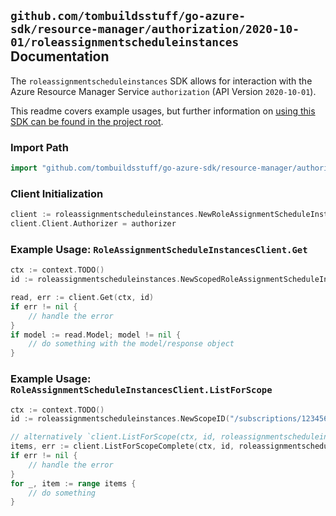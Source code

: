 
## `github.com/tombuildsstuff/go-azure-sdk/resource-manager/authorization/2020-10-01/roleassignmentscheduleinstances` Documentation

The `roleassignmentscheduleinstances` SDK allows for interaction with the Azure Resource Manager Service `authorization` (API Version `2020-10-01`).

This readme covers example usages, but further information on [using this SDK can be found in the project root](https://github.com/tombuildsstuff/go-azure-sdk/tree/main/docs).

### Import Path

```go
import "github.com/tombuildsstuff/go-azure-sdk/resource-manager/authorization/2020-10-01/roleassignmentscheduleinstances"
```


### Client Initialization

```go
client := roleassignmentscheduleinstances.NewRoleAssignmentScheduleInstancesClientWithBaseURI("https://management.azure.com")
client.Client.Authorizer = authorizer
```


### Example Usage: `RoleAssignmentScheduleInstancesClient.Get`

```go
ctx := context.TODO()
id := roleassignmentscheduleinstances.NewScopedRoleAssignmentScheduleInstanceID("/subscriptions/12345678-1234-9876-4563-123456789012/resourceGroups/some-resource-group", "roleAssignmentScheduleInstanceValue")

read, err := client.Get(ctx, id)
if err != nil {
	// handle the error
}
if model := read.Model; model != nil {
	// do something with the model/response object
}
```


### Example Usage: `RoleAssignmentScheduleInstancesClient.ListForScope`

```go
ctx := context.TODO()
id := roleassignmentscheduleinstances.NewScopeID("/subscriptions/12345678-1234-9876-4563-123456789012/resourceGroups/some-resource-group")

// alternatively `client.ListForScope(ctx, id, roleassignmentscheduleinstances.DefaultListForScopeOperationOptions())` can be used to do batched pagination
items, err := client.ListForScopeComplete(ctx, id, roleassignmentscheduleinstances.DefaultListForScopeOperationOptions())
if err != nil {
	// handle the error
}
for _, item := range items {
	// do something
}
```
